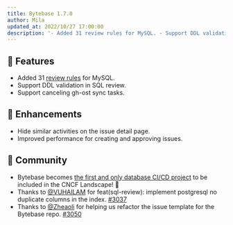 ```yaml
---
title: Bytebase 1.7.0
author: Mila
updated_at: 2022/10/27 17:00:00
description: '- Added 31 review rules for MySQL. - Support DDL validation in SQL review. - Support canceling gh-ost sync tasks. '
---
```


## 🚀 Features

- Added 31 [review rules](https://docs.bytebase.com/sql-review/review-policy) for MySQL.
- Support DDL validation in SQL review.
- Support canceling gh-ost sync tasks.

## 🎄 Enhancements

- Hide similar activities on the issue detail page.
- Improved performance for creating and approving issues.

## 🎠 Community

- Bytebase becomes [the first and only database CI/CD project](/blog/cncf-landscape) to be included in the CNCF Landscape! 🎉
- Thanks to [@VUHAILAM](https://github.com/VUHAILAM) for feat(sql-review): implement postgresql no duplicate columns in the index. [#3037](https://github.com/bytebase/bytebase/pull/3037)
- Thanks to [@Zheaoli](https://github.com/Zheaoli) for helping us refactor the issue template for the Bytebase repo. [#3050](https://github.com/bytebase/bytebase/pull/3050)

<IncludeBlock url="/docs/get-started/install/install-upgrade"></IncludeBlock>
